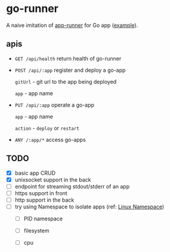 # go-runner

A naive imitation of [app-runner](https://github.com/danielflower/app-runner) for Go app ([example](https://github.com/JackKCWong/go-runner-hello-world)).

## apis 

* `GET /api/health` return health of go-runner
  
* `POST /api/:app` register and deploy a go-app
  
    `gitUrl` - git url to the app being deployed
  
    `app` - app name
  
* `PUT /api/:app` operate a go-app
  
    `app` - app name
  
    `action` - `deploy` or `restart`

* `ANY /:app/*` access go-apps


## TODO

* [x] basic app CRUD
* [x] unixsocket support in the back
* [ ] endpoint for streaming stdout/stderr of an app 
* [ ] https support in front
* [ ] http support in the back
* [ ] try using Namespace to isolate apps (ref: [Linux Namespace](https://medium.com/@teddyking/linux-namespaces-850489d3ccf))
    * [ ] PID namespace
    * [ ] filesystem
    * [ ] cpu
  